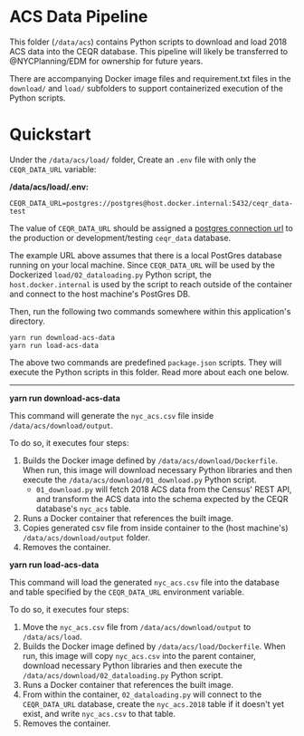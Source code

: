 # ACS Data Pipeline

This folder (`/data/acs`) contains Python scripts to download and load 2018 ACS data into the CEQR database. This pipeline will likely be transferred to @NYCPlanning/EDM for ownership for future years.

There are accompanying Docker image files and requirement.txt files in the `download/` and `load/` subfolders to support containerized execution of the Python scripts.

# Quickstart

Under the `/data/acs/load/` folder, Create an `.env` file with only the `CEQR_DATA_URL` variable:

**/data/acs/load/.env:**
```
CEQR_DATA_URL=postgres://postgres@host.docker.internal:5432/ceqr_data-test
```

The value of `CEQR_DATA_URL` should be assigned a [postgres connection url](https://www.postgresql.org/docs/current/libpq-connect.html#LIBPQ-CONNSTRING) to the production or development/testing `ceqr_data` database.

The example URL above assumes that there is a local PostGres database running on your local machine. Since `CEQR_DATA_URL` will be used by the Dockerized `load/02_dataloading.py` Python script, the `host.docker.internal` is used by the script to reach outside of the container and connect to the host machine's PostGres DB.

Then, run the following two commands somewhere within this application's directory.

```
yarn run download-acs-data
yarn run load-acs-data
```

The above two commands are predefined `package.json` scripts. They will execute the Python scripts in this folder. Read more about each one below.

---

**yarn run download-acs-data**

This command will generate the `nyc_acs.csv` file inside `/data/acs/download/output`.

To do so, it executes four steps:
  1. Builds the Docker image defined by `/data/acs/download/Dockerfile`. When run, this image will download necessary Python libraries and then execute the `/data/acs/download/01_download.py` Python script.
      - `01_download.py` will fetch 2018 ACS data from the Census' REST API, and transform the ACS data into the schema expected by the CEQR database's `nyc_acs` table.
  2. Runs a Docker container that references the built image.
  3. Copies generated csv file from inside container to the (host machine's) `/data/acs/download/output` folder.
  4. Removes the container.

**yarn run load-acs-data**

This command will load the generated `nyc_acs.csv` file into the database and table specified by the `CEQR_DATA_URL` environment variable.

To do so, it executes four steps:

  1. Move the `nyc_acs.csv` file from `/data/acs/download/output` to `/data/acs/load`.
  2. Builds the Docker image defined by `/data/acs/load/Dockerfile`. When run, this image will copy `nyc_acs.csv` into the parent container, download necessary Python libraries and then execute the `/data/acs/download/02_dataloading.py` Python script.
  2. Runs a Docker container that references the built image.
  3. From within the container, `02_dataloading.py` will connect to the `CEQR_DATA_URL` database, create the `nyc_acs.2018` table if it doesn't yet exist, and write `nyc_acs.csv` to that table.
  4. Removes the container.
